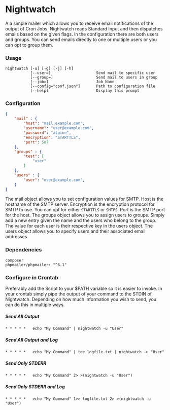 # Nightwatch

A a simple mailer which allows you to receive email notifications of the output of Cron Jobs. Nightwatch reads Standard Input and then dispatches emails based on the given flags. In the configuration there are both users and groups. You can send emails directly to one or multiple users or you can opt to group them. 

### Usage

```
nightwatch [-u] [-g] [-j] [-h]
           [--user=]                    Send mail to specific user
           [--group=]                   Send mail to users in group
           [--job=]                     Job Name
           [--config="conf.json"]       Path to configuration file
           [--help]                     Display this prompt
```

### Configuration 

```json
{
	"mail" : {
		"host": "mail.example.com",
		"username": "user@example.com",
		"password": "alpine",
		"encryption": "STARTTLS",
		"port": 587
	},
	"groups" : {
		"test": [
			"user"
		]
	},
	"users" : {
		"user": "user@example.com",
	}
}
```

The mail object allows you to set configuration values for SMTP. Host is the hostname of the SMTP server. Encryption is the encryption protocol for SMTP to use. You can opt for either ```STARTTLS``` or ```SMTPS```. Port is the SMTP port for the host. The groups object allows you to assign users to groups. Simply add a new entry given the name and the users who belong to the group. The value for each user is their respective key in the users object. The users object allows you to specify users and their associated email addresses. 

### Dependencies

```
composer
phpmailer/phpmailer: "^6.1"
```

### Configure in Crontab

Preferably add the Script to your $PATH variable so it is easier to invoke. In your crontab simply pipe the output of your command to the STDIN of Nightwatch. Depending on how much information you wish to send, you can do this in multiple ways.

##### Send All Output
```
* * * * *	echo "My Command" | nightwatch -u "User"
```

##### Send All Output and Log
```
* * * * *	echo "My Command" | tee logfile.txt | nightwatch -u "User"
```

##### Send Only STDERR
```
* * * * *	echo "My Command" 2> >(nightwatch -u "User")
```

##### Send Only STDERR and Log
```
* * * * *	echo "My Command" 1>> logfile.txt 2> >(nightwatch -u "User")
```
